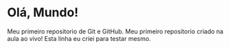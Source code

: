 # Olá, Mundo!
 Meu primeiro repositorio de Git e GitHub.
 Meu primeiro repositorio criado na aula ao vivo!
 Esta linha eu criei para testar mesmo.
